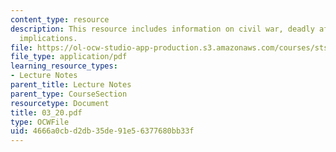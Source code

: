 ```yaml
---
content_type: resource
description: This resource includes information on civil war, deadly affair and its
  implications.
file: https://ol-ocw-studio-app-production.s3.amazonaws.com/courses/sts-001-technology-in-american-history-spring-2006/4666a0cbd2db35de91e56377680bb33f_03_20.pdf
file_type: application/pdf
learning_resource_types:
- Lecture Notes
parent_title: Lecture Notes
parent_type: CourseSection
resourcetype: Document
title: 03_20.pdf
type: OCWFile
uid: 4666a0cb-d2db-35de-91e5-6377680bb33f
---
```

